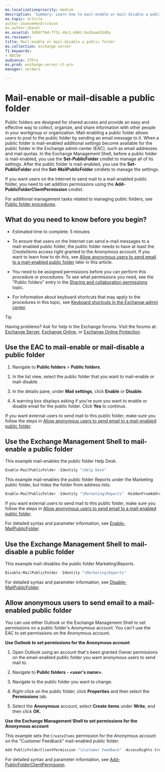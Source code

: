 ```yaml
---
ms.localizationpriority: medium
description: 'Summary: Learn how to mail-enable or mail-disable a public folder with the Exchange admin center (EAC) or with the Exchange Management Shell.'
ms.topic: article
author:JoanneHendrickson
ms.author:jhendr
ms.assetid: 3d69f76d-ff3c-46c1-b962-6a1baa425d8a
ms.reviewer:
title: Mail-enable or mail-disable a public folder
ms.collection: exchange-server
f1.keywords:
- NOCSH
audience: ITPro
ms.prod: exchange-server-it-pro
manager: serdars

---
```


# Mail-enable or mail-disable a public folder

Public folders are designed for shared access and provide an easy and effective way to collect, organize, and share information with other people in your workgroup or organization. Mail-enabling a public folder allows users to post to the public folder by sending an email message to it. When a public folder is mail-enabled additional settings become available for the public folder in the Exchange admin center (EAC), such as email addresses and mail quotas. In the Exchange Management Shell, before a public folder is mail-enabled, you use the **Set-PublicFolder** cmdlet to manage all of its settings. After the public folder is mail-enabled, you use the **Set-PublicFolder** and the **Set-MailPublicFolder** cmdlets to manage the settings.

If you want users on the Internet to send mail to a mail-enabled public folder, you need to set addition permissions using the **Add-PublicFolderClientPermission** cmdlet.

For additional management tasks related to managing public folders, see [Public folder procedures](procedures.md).

## What do you need to know before you begin?

- Estimated time to complete: 5 minutes

- To ensure that users on the Internet can send e-mail messages to a mail-enabled public folder, the public folder needs to have at least the _CreateItems_ access right granted to the Anonymous account. If you want to learn how to do this, see [Allow anonymous users to send email to a mail-enabled public folder](#allow-anonymous-users-to-send-email-to-a-mail-enabled-public-folder) later in this article.

- You need to be assigned permissions before you can perform this procedure or procedures. To see what permissions you need, see the "Public folders" entry in the [Sharing and collaboration permissions](../../permissions/feature-permissions/sharing-and-collaboration-permissions.md) topic.

- For information about keyboard shortcuts that may apply to the procedures in this topic, see [Keyboard shortcuts in the Exchange admin center](../../about-documentation/exchange-admin-center-keyboard-shortcuts.md).

> [!TIP]
> Having problems? Ask for help in the Exchange forums. Visit the forums at: [Exchange Server](https://social.technet.microsoft.com/forums/office/home?category=exchangeserver), [Exchange Online](https://social.technet.microsoft.com/forums/msonline/home?forum=onlineservicesexchange), or [Exchange Online Protection](https://social.technet.microsoft.com/forums/forefront/home?forum=FOPE).

## Use the EAC to mail-enable or mail-disable a public folder

1. Navigate to **Public folders** \> **Public folders**.

2. In the list view, select the public folder that you want to mail-enable or mail-disable.

3. In the details pane, under **Mail settings**, click **Enable** or **Disable**.

4. A warning box displays asking if you're sure you want to enable or disable email for the public folder. Click **Yes** to continue.

If you want external users to send mail to this public folder, make sure you follow the steps in [Allow anonymous users to send email to a mail-enabled public folder](#allow-anonymous-users-to-send-email-to-a-mail-enabled-public-folder).

## Use the Exchange Management Shell to mail-enable a public folder

This example mail-enables the public folder Help Desk.

```PowerShell
Enable-MailPublicFolder -Identity "\Help Desk"
```

This example mail-enables the public folder Reports under the Marketing public folder, but hides the folder from address lists.

```PowerShell
Enable-MailPublicFolder -Identity "\Marketing\Reports" -HiddenFromAddressListsEnabled $True
```

If you want external users to send mail to this public folder, make sure you follow the steps in [Allow anonymous users to send email to a mail-enabled public folder](#allow-anonymous-users-to-send-email-to-a-mail-enabled-public-folder).

For detailed syntax and parameter information, see [Enable-MailPublicFolder](/powershell/module/exchange/enable-mailpublicfolder).

## Use the Exchange Management Shell to mail-disable a public folder

This example mail-disables the public folder Marketing\Reports.

```PowerShell
Disable-MailPublicFolder -Identity "\Marketing\Reports"
```

For detailed syntax and parameter information, see [Disable-MailPublicFolder](/powershell/module/exchange/disable-mailpublicfolder).

## Allow anonymous users to send email to a mail-enabled public folder
<a name="CreateItems"> </a>

You can use either Outlook or the Exchange Management Shell to set permissions on a public folder's Anonymous account. You can't use the EAC to set permissions on the Anonymous account.

 **Use Outlook to set permissions for the Anonymous account**

1. Open Outlook using an account that's been granted Owner permissions on the email-enabled public folder you want anonymous users to send mail to.

2. Navigate to **Public folders - \<user's name\>**.

3. Navigate to the public folder you want to change.

4. Right-click on the public folder, click **Properties** and then select the **Permissions** tab.

5. Select the **Anonymous** account, select **Create items** under **Write**, and then click **OK**.

 **Use the Exchange Management Shell to set permissions for the Anonymous account**

This example sets the `CreateItems` permission for the Anonymous account on the "Customer Feedback" mail-enabled public folder.

```PowerShell
Add-PublicFolderClientPermission "\Customer Feedback" -AccessRights CreateItems -User Anonymous

```

For detailed syntax and parameter information, see [Add-PublicFolderClientPermission](/powershell/module/exchange/add-publicfolderclientpermission).